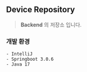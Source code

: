 ## Device Repository
> __Backend__ 의 저장소 입니다.  

### 개발 환경
```
- IntelliJ
- Springboot 3.0.6
- Java 17
```
